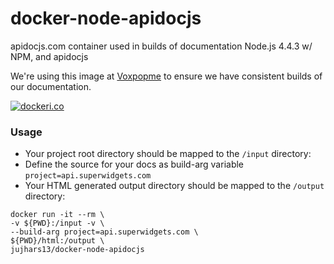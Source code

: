# docker-node-apidocjs
apidocjs.com container used in builds of documentation
Node.js 4.4.3 w/ NPM, and apidocjs 

We're using this image at [Voxpopme](https://www.voxpopme.com) to ensure we have consistent builds of our documentation.


[![dockeri.co](https://dockeri.co/image/jujhars13/docker-node-apidocjs)](https://hub.docker.com/r/jujhars13/docker-node-apidocjs/)


### Usage
- Your project root directory should be mapped to the `/input` directory:
- Define the source for your docs as build-arg variable `project=api.superwidgets.com` 
- Your HTML generated output directory should be mapped to the `/output` directory:

```
docker run -it --rm \
-v ${PWD}:/input -v \
--build-arg project=api.superwidgets.com \
${PWD}/html:/output \
jujhars13/docker-node-apidocjs
```